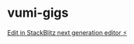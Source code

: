 # vumi-gigs

[Edit in StackBlitz next generation editor ⚡️](https://stackblitz.com/~/github.com/wilfredkiumi/vumi-gigs)